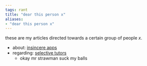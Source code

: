 ```yaml
---
tags: rant 
title: "dear this person x"
aliases:
- "dear this person x"
---
```


these are my articles directed towards a certain group of people *x*.

- about: [insincere apps](insincereApps.md)
- regarding: [selective tutors](selectiveTutors.md)
    - okay mr strawman suck my balls